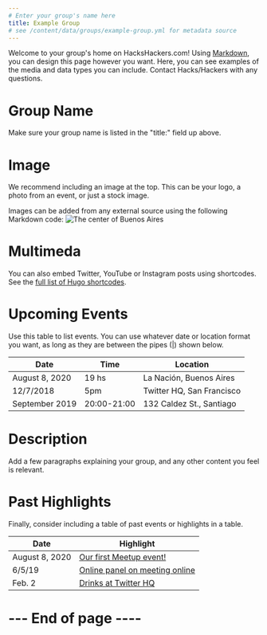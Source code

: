 ```yaml
---
# Enter your group's name here
title: Example Group
# see /content/data/groups/example-group.yml for metadata source
---
```


Welcome to your group's home on HacksHackers.com! Using [Markdown](https://www.markdownguide.org/cheat-sheet/), you can design this page however you want. Here, you can see examples of the media and data types you can include. Contact Hacks/Hackers with any questions.

# Group Name

Make sure your group name is listed in the "title:" field up above.


# Image

We recommend including an image at the top. This can be your logo, a photo from an event, or just a stock image.

Images can be added from any external source using the following Markdown code:
![The center of Buenos Aires](https://upload.wikimedia.org/wikipedia/commons/a/aa/Buenos_Aires_image.jpeg)


# Multimeda

You can also embed Twitter, YouTube or Instagram posts using shortcodes. See the [full list of Hugo shortcodes](https://gohugo.io/content-management/shortcodes/).

# Upcoming Events

Use this table to list events. You can use whatever date or location format you want, as long as they are between the pipes (|) shown below.

| **Date** | **Time** | **Location** |  
|----------|----------| -------------|
| August 8, 2020  | 19 hs | La Nación, Buenos Aires |
| 12/7/2018 | 5pm |  Twitter HQ, San Francisco |   
| September 2019 | 20:00-21:00 | 132 Caldez St., Santiago |  


# Description

Add a few paragraphs explaining your group, and any other content you feel is relevant.


# Past Highlights

Finally, consider including a table of past events or highlights in a table.

| **Date**  | **Highlight** |  
|-----------|---------------|  
| August 8, 2020 | <a href ="meetup.com/example_event">Our first Meetup event!</a> |
| 6/5/19 | <a href ="eventbrite.com/example_event">Online panel on meeting online</a> |   
| Feb. 2 | <a href ="facebook.com/event/example">Drinks at Twitter HQ</a> |  


# --- End of page ----
